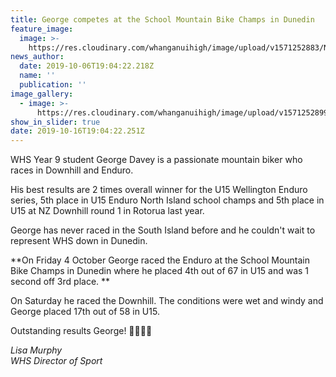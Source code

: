 ```yaml
---
title: George competes at the School Mountain Bike Champs in Dunedin
feature_image:
  image: >-
    https://res.cloudinary.com/whanganuihigh/image/upload/v1571252883/News/George_Davey_Oct_2019.jpg
news_author:
  date: 2019-10-06T19:04:22.218Z
  name: ''
  publication: ''
image_gallery:
  - image: >-
      https://res.cloudinary.com/whanganuihigh/image/upload/v1571252899/News/George_Davey._Oct_2019.jpg
show_in_slider: true
date: 2019-10-16T19:04:22.251Z
---
```

WHS Year 9 student George Davey is a passionate mountain biker who races in Downhill and Enduro. 

His best results are 2 times overall winner for the U15 Wellington Enduro series, 5th place in U15 Enduro North Island school champs and 5th place in U15 at NZ Downhill round 1 in Rotorua last year.

George has never raced in the South Island before and he couldn't wait to represent WHS down in Dunedin.

**On Friday 4 October George raced the Enduro at the School Mountain Bike Champs in Dunedin where he placed 4th out of 67 in U15 and was 1 second off 3rd place.**

On Saturday he raced the Downhill. The conditions were wet and windy and George placed 17th out of 58 in U15.

Outstanding results George! 💛🚴‍♂️💚

_Lisa Murphy  
WHS Director of Sport_

